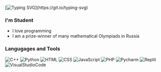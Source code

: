 [![Typing SVG](https://readme-typing-svg.demolab.com?font=Fira+Code&size=30&pause=1000&color=7158F7&width=435&lines=Hi+there+%F0%9F%91%8B%2C+I'm+Nikita!)](https://git.io/typing-svg)  
### I'm Student
- I love programming
- I am a prize-winner of many mathematical Olympiads in Russia
### Langugages and Tools
![C++](https://img.shields.io/badge/C%2B%2B-00599C?style=for-the-badge&logo=c%2B%2B&logoColor=white)
![Python](https://img.shields.io/badge/Python-3776AB?style=for-the-badge&logo=python&logoColor=white)
![HTML](https://img.shields.io/badge/HTML-239120?style=for-the-badge&logo=html5&logoColor=white)
![CSS](https://img.shields.io/badge/CSS-239120?&style=for-the-badge&logo=css3&logoColor=white)
![JavaScript](https://img.shields.io/badge/JavaScript-F7DF1E?style=for-the-badge&logo=JavaScript&logoColor=white)
![PHP](https://img.shields.io/badge/PHP-777BB4?style=for-the-badge&logo=php&logoColor=white)
![Pycharm](https://img.shields.io/badge/PyCharm-000000.svg?&style=for-the-badge&logo=PyCharm&logoColor=white)
![Replit](https://img.shields.io/badge/replit-667881?style=for-the-badge&logo=replit&logoColor=white)
![VisualStudioCode](https://img.shields.io/badge/Visual_Studio_Code-0078D4?style=for-the-badge&logo=visual%20studio%20code&logoColor=white)
